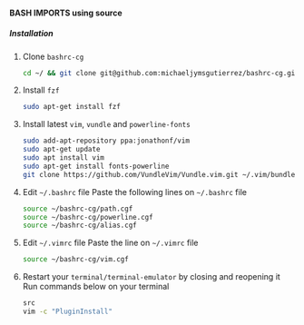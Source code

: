 #### BASH IMPORTS using source

##### Installation
1. Clone `bashrc-cg`

    ```bash
    cd ~/ && git clone git@github.com:michaeljymsgutierrez/bashrc-cg.git
    ```
2. Install `fzf`

    ```bash
    sudo apt-get install fzf
    ```
3. Install latest `vim`, `vundle` and  `powerline-fonts`

    ```bash
    sudo add-apt-repository ppa:jonathonf/vim
    sudo apt-get update
    sudo apt install vim
    sudo apt-get install fonts-powerline
    git clone https://github.com/VundleVim/Vundle.vim.git ~/.vim/bundle/Vundle.vim
    ```
4. Edit `~/.bashrc` file
    Paste the following lines on `~/.bashrc` file

    ```bash
    source ~/bashrc-cg/path.cgf
    source ~/bashrc-cg/powerline.cgf
    source ~/bashrc-cg/alias.cgf
    ```
5. Edit `~/.vimrc` file
    Paste the line on `~/.vimrc` file

    ```bash
    source ~/bashrc-cg/vim.cgf
    ```
6. Restart your `terminal/terminal-emulator` by closing and reopening it
    Run commands below on your terminal

    ```bash
    src
    vim -c "PluginInstall"
    ```
